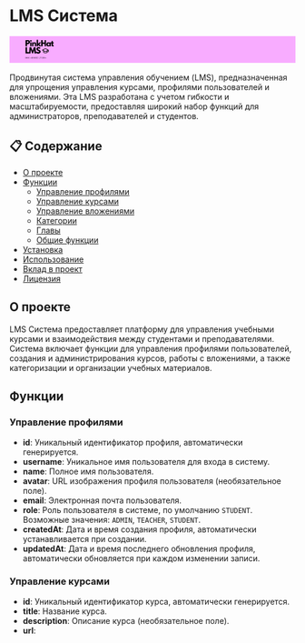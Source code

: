 
# LMS Система

![image](https://github.com/OOO-KAKIE-LYUDI/.github/blob/main/profile/ban.png)

Продвинутая система управления обучением (LMS), предназначенная для упрощения управления курсами, профилями пользователей и вложениями. Эта LMS разработана с учетом гибкости и масштабируемости, предоставляя широкий набор функций для администраторов, преподавателей и студентов.

## 📋 Содержание

- [О проекте](#о-проекте)
- [Функции](#функции)
  - [Управление профилями](#управление-профилями)
  - [Управление курсами](#управление-курсами)
  - [Управление вложениями](#управление-вложениями)
  - [Категории](#категории)
  - [Главы](#главы)
  - [Общие функции](#общие-функции)
- [Установка](#установка)
- [Использование](#использование)
- [Вклад в проект](#вклад-в-проект)
- [Лицензия](#лицензия)

## О проекте

LMS Система предоставляет платформу для управления учебными курсами и взаимодействия между студентами и преподавателями. Система включает функции для управления профилями пользователей, создания и администрирования курсов, работы с вложениями, а также категоризации и организации учебных материалов.

## Функции

### Управление профилями

- **id**: Уникальный идентификатор профиля, автоматически генерируется.
- **username**: Уникальное имя пользователя для входа в систему.
- **name**: Полное имя пользователя.
- **avatar**: URL изображения профиля пользователя (необязательное поле).
- **email**: Электронная почта пользователя.
- **role**: Роль пользователя в системе, по умолчанию `STUDENT`. Возможные значения: `ADMIN`, `TEACHER`, `STUDENT`.
- **createdAt**: Дата и время создания профиля, автоматически устанавливается при создании.
- **updatedAt**: Дата и время последнего обновления профиля, автоматически обновляется при каждом изменении записи.

### Управление курсами

- **id**: Уникальный идентификатор курса, автоматически генерируется.
- **title**: Название курса.
- **description**: Описание курса (необязательное поле).
- **url**:
